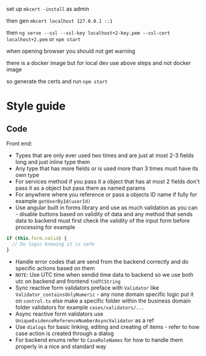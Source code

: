set up `mkcert -install` as admin

then gen `mkcert localhost 127.0.0.1 ::1`

then `ng serve --ssl --ssl-key localhost+2-key.pem --ssl-cert localhost+2.pem` or `npm start`

when opening browser you should not get warning

there is a docker image but for local dev use above steps and not docker image

so generate the certs and run `npm start`

# Style guide

## Code

Front end:

- Types that are only ever used two times and are just at most 2-3 fields long and just inline type them
- Any type that has more fields or is used more than 3 times must have its own type
- For services method if you pass it a object that has at most 2 fields don't pass it as a object but pass them as named params
- For anywhere where you reference or pass a objects ID name if fully for example `getUserById(userId)`
- Use angular built in forms library and use as much validation as you can - disable buttons based on validity of data
  and any method that sends data to backend must first check the validity of the input form before processing for example

```js
if (this.form.valid) {
  // Do logic knowing it is safe
}
```

- Handle error codes that are send from the backend correctly and do specific actions based on them
- `NOTE`: Use UTC time when sendid time data to backend so we use both utc on backend and frontend `toUTCString`
- Sync reactive form validators preface with `Validator` like `Validator_containsOnlyNumeric` - any none domain specific logic put it on `control.ts` else 
make a specific folder within the business domain folder validators for example `cases/validators/...`
- Async reactive form validators use `UniqueEvidenceReferenceNumberAsyncValidator` as a ref
- Use `dialogs` for basic linking, editing and creating of items - refer to how case action is created through a dialog
- For backend enums refer to `CaseRoleNames` for how to handle them properly in a nice and standard way
